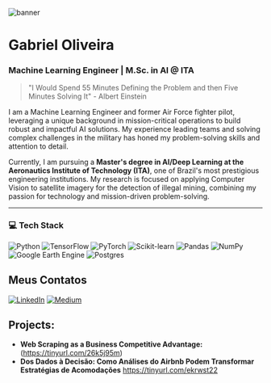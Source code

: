 ![banner](https://github.com/GabrielSOliveir/GabrielSOliveir/assets/130519466/33872591-5376-43ec-ae42-345ea8da16da)
# Gabriel Oliveira

### Machine Learning Engineer | M.Sc. in AI @ ITA

> "I Would Spend 55 Minutes Defining the Problem and then Five Minutes Solving It" - Albert Einstein

I am a Machine Learning Engineer and former Air Force fighter pilot, leveraging a unique background in mission-critical operations to build robust and impactful AI solutions. My experience leading teams and solving complex challenges in the military has honed my problem-solving skills and attention to detail.

Currently, I am pursuing a **Master's degree in AI/Deep Learning at the Aeronautics Institute of Technology (ITA)**, one of Brazil's most prestigious engineering institutions. My research is focused on applying Computer Vision to satellite imagery for the detection of illegal mining, combining my passion for technology and mission-driven problem-solving.

---

### 💻 Tech Stack

![Python](https://img.shields.io/badge/Python-3776AB?style=for-the-badge&logo=python&logoColor=white)
![TensorFlow](https://img.shields.io/badge/TensorFlow-FF6F00?style=for-the-badge&logo=tensorflow&logoColor=white)
![PyTorch](https://img.shields.io/badge/PyTorch-EE4C2C?style=for-the-badge&logo=pytorch&logoColor=white)
![Scikit-learn](https://img.shields.io/badge/scikit--learn-%23F7931E?style=for-the-badge&logo=scikit-learn&logoColor=white)
![Pandas](https://img.shields.io/badge/pandas-%23150458.svg?style=for-the-badge&logo=pandas&logoColor=white)
![NumPy](https://img.shields.io/badge/numpy-%23013243.svg?style=for-the-badge&logo=numpy&logoColor=white)
![Google Earth Engine](https://img.shields.io/badge/Google%20Earth%20Engine-4285F4?style=for-the-badge&logo=google-cloud&logoColor=white)
![Postgres](https://img.shields.io/badge/postgres-%23316192.svg?style=for-the-badge&logo=postgresql&logoColor=white)

## Meus Contatos

[![LinkedIn](https://img.shields.io/badge/LinkedIn-0077B5?style=for-the-badge&logo=linkedin&logoColor=white)](https://www.linkedin.com/in/gabriel-oliveira-1aa212270)
[![Medium](https://img.shields.io/badge/Medium-12100E?style=for-the-badge&logo=medium&logoColor=white)](https://medium.com/@goliveira11232)

## Projects:

* **Web Scraping as a Business Competitive Advantage:** (https://tinyurl.com/26k5j95m)
* **Dos Dados à Decisão: Como Análises do Airbnb Podem Transformar Estratégias de Acomodações** https://tinyurl.com/ekrwst22



